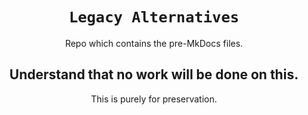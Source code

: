 <div align="center">

# `Legacy Alternatives`
Repo which contains the pre-MkDocs files.

## Understand that no work will be done on this.
This is purely for preservation.

</div>
